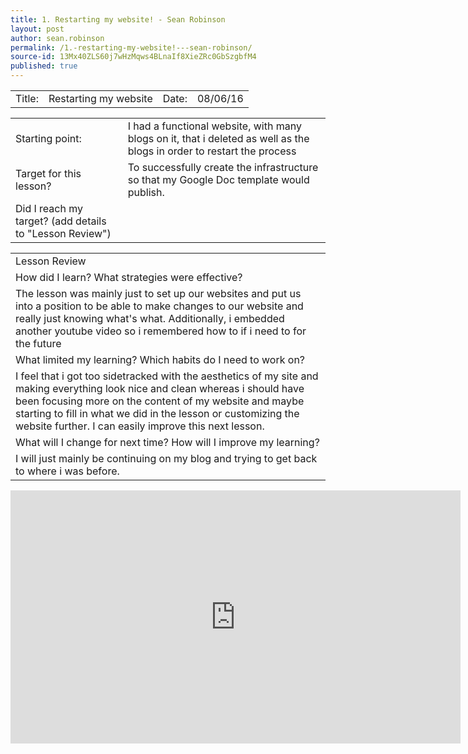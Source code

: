 ```yaml
---
title: 1. Restarting my website! - Sean Robinson
layout: post
author: sean.robinson
permalink: /1.-restarting-my-website!---sean-robinson/
source-id: 13Mx40ZLS60j7wHzMqws4BLnaIf8XieZRc0GbSzgbfM4
published: true
---
```

<table>
  <tr>
    <td>Title:  </td>
    <td>Restarting my website</td>
    <td> Date:  </td>
    <td>08/06/16</td>
  </tr>
</table>


<table>
  <tr>
    <td>Starting point:</td>
    <td>I had a functional website, with many blogs on it, that i deleted as well as the blogs in order to restart the process</td>
  </tr>
  <tr>
    <td>Target for this lesson?</td>
    <td>To successfully create the infrastructure so that my Google Doc template would publish.</td>
  </tr>
  <tr>
    <td>Did I reach my target? 
(add details to "Lesson Review")</td>
    <td></td>
  </tr>
</table>


<table>
  <tr>
    <td>Lesson Review</td>
  </tr>
  <tr>
    <td>How did I learn? What strategies were effective? </td>
  </tr>
  <tr>
    <td>The lesson was mainly just to set up our websites and put us into a position to be able to make changes to our website and really just knowing what's what. Additionally, i embedded another youtube video so i remembered how to if i need to for the future</td>
  </tr>
  <tr>
    <td>What limited my learning? Which habits do I need to work on? </td>
  </tr>
  <tr>
    <td>I feel that i got too sidetracked with the aesthetics of my site and making everything look nice and clean whereas i should have been focusing more on the content of my website and maybe starting to fill in what we did in the lesson or customizing the website further. I can easily improve this next lesson.</td>
  </tr>
  <tr>
    <td>What will I change for next time? How will I improve my learning?</td>
  </tr>
  <tr>
    <td>I will just mainly be continuing on my blog and trying to get back to where i was before.</td>
  </tr>
</table>


<iframe width="720" height="405" src="https://www.youtube.com/embed/PKDBs6xW1c4?rel=0&amp;controls=0&amp;showinfo=0" frameborder="0" allowfullscreen></iframe>

